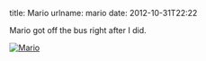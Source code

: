 title: Mario
urlname: mario
date: 2012-10-31T22:22

Mario got off the bus right after I did.

[![Mario](https://dl.dropboxusercontent.com/s/ux8bd35h5fgr9gp/20121031-mario.jpg)](http://instagram.com/p/ReL2Y2Ll_m/)